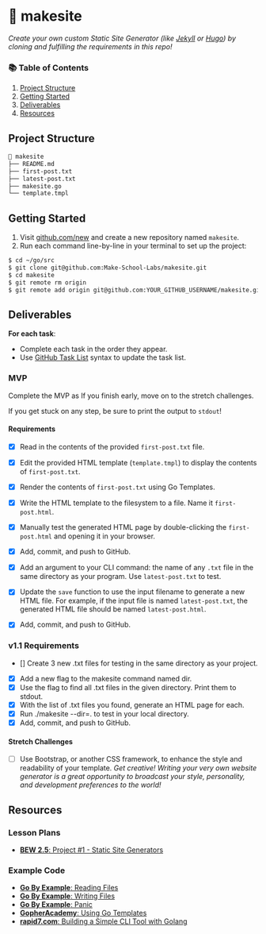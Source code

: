 # 🔗 makesite

_Create your own custom Static Site Generator (like [Jekyll](https://jekyllrb.com/) or [Hugo](https://gohugo.io/)) by cloning and fulfilling the requirements in this repo!_

### 📚 Table of Contents

1. [Project Structure](#project-structure)
2. [Getting Started](#getting-started)
3. [Deliverables](#deliverables)
4. [Resources](#resources)

## Project Structure

```bash
📂 makesite
├── README.md
├── first-post.txt
├── latest-post.txt
├── makesite.go
└── template.tmpl
```

## Getting Started

1. Visit [github.com/new](https://github.com/new) and create a new repository named `makesite`.
2. Run each command line-by-line in your terminal to set up the project:

```bash
$ cd ~/go/src
$ git clone git@github.com:Make-School-Labs/makesite.git
$ cd makesite
$ git remote rm origin
$ git remote add origin git@github.com:YOUR_GITHUB_USERNAME/makesite.git
```

## Deliverables

**For each task**:

- Complete each task in the order they appear.
- Use [GitHub Task List](https://help.github.com/en/github/managing-your-work-on-github/about-task-lists) syntax to update the task list.

### MVP

Complete the MVP as If you finish early, move on to the stretch challenges.

If you get stuck on any step, be sure to print the output to `stdout`!

#### Requirements

- [x] Read in the contents of the provided `first-post.txt` file.
- [x] Edit the provided HTML template (`template.tmpl`) to display the contents of `first-post.txt`.
- [x] Render the contents of `first-post.txt` using Go Templates.
- [x] Write the HTML template to the filesystem to a file. Name it `first-post.html`.
- [x] Manually test the generated HTML page by double-clicking the `first-post.html` and opening it in your browser.
- [x] Add, commit, and push to GitHub.
- [x] Add an argument to your CLI command: the name of any `.txt` file in the same directory as your program. Use `latest-post.txt` to test.
- [x] Update the `save` function to use the input filename to generate a new HTML file. For example, if the input file is named `latest-post.txt`, the generated HTML file should be named `latest-post.html`.
- [x] Add, commit, and push to GitHub.


### v1.1 Requirements
 - [] Create 3 new .txt files for testing in the same directory as your project.
 - [x] Add a new flag to the makesite command named dir.
 - [x] Use the flag to find all .txt files in the given directory. Print them to stdout.
 - [x] With the list of .txt files you found, generate an HTML page for each.
 - [x] Run ./makesite --dir=. to test in your local directory.
 - [x] Add, commit, and push to GitHub.

#### Stretch Challenges

- [ ] Use Bootstrap, or another CSS framework, to enhance the style and readability of your template. _Get creative! Writing your very own website generator is a great opportunity to broadcast your style, personality, and development preferences to the world!_

## Resources

### Lesson Plans

- [**BEW 2.5**: Project #1 - Static Site Generators](https://make-school-courses.github.io/BEW-2.5-Strongly-Typed-Ecosystems/#/Lessons/SSGProject)

### Example Code

- [**Go By Example**: Reading Files](https://gobyexample.com/reading-files)
- [**Go By Example**: Writing Files](https://gobyexample.com/writing-files)
- [**Go By Example**: Panic](https://gobyexample.com/panic)
- [**GopherAcademy**: Using Go Templates](https://blog.gopheracademy.com/advent-2017/using-go-templates/)
- [**rapid7.com**: Building a Simple CLI Tool with Golang](https://blog.rapid7.com/2016/08/04/build-a-simple-cli-tool-with-golang/)
